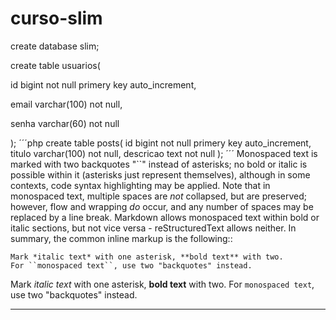 # curso-slim

create database slim;

create table usuarios(

id bigint not null primery key auto_increment,

email varchar(100) not null,

senha varchar(60) not null

);
´´´php
create table posts(
id bigint not null primery key auto_increment,
titulo varchar(100) not null,
descricao text not null
);
´´´
Monospaced text is marked with two backquotes "``" instead of asterisks;
no bold or italic is possible within it (asterisks just represent
themselves), although in some contexts, code syntax highlighting may be
applied.  Note that in monospaced text, multiple spaces are *not*
collapsed, but are preserved; however, flow and wrapping *do* occur, and
any number of spaces may be replaced by a line break.  Markdown allows
monospaced text within bold or italic sections, but not vice versa -
reStructuredText allows neither.  In summary, the common inline markup
is the following::

    Mark *italic text* with one asterisk, **bold text** with two.
    For ``monospaced text``, use two "backquotes" instead.

Mark *italic text* with one asterisk, **bold text** with two.
For ``monospaced text``, use two "backquotes" instead.

-----
